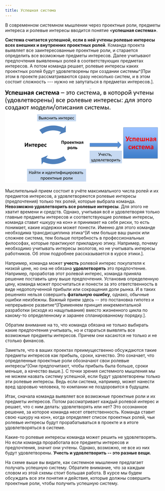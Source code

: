 ```yaml
---
title: Успешная система
---
```


В современном системном мышлении через проектные роли, предметы интереса
и ролевые интересы вводится понятие «**успешная система»**.

**Система считается успешной, если в ней учтены ролевые интересы всех
внешних и внутренних проектных ролей**. Команда проекта выявляет все
заинтересованные проектные роли, и старается определить все возможные
предметы интересов. Далее учитывают предпочтения выявленных ролей в
соответствующих предметах интересов. А потом команда решает, ролевые
интересы каких проектных ролей будут удовлетворены при создании
системы^[При этом в проекте рассматриваются сразу
несколько систем, и в этом состоит сложность --- нужно не запутаться в
предметах интересов.].


![](07-successful-system-12.png)


Мыслительный прием состоит в учёте максимального числа ролей и их
предметов интересов, а удовлетворяются ролевые интересы (предпочтения)
только тех ролей, которые выбрала команда. **Невозможно удовлетворить
все ролевые интересы**. Для этого не хватит времени и средств. Однако,
учитывая всё и удовлетворяя только главные предметы интересов и
соответствующие ролевые интересы, команда ставит «шкуру на кон» и
принимает на себя риски, то есть понимает, какие издержки может понести.
Именно для этого команде необходима трансдисциплина
этика^[И чем больше ваш рынок или сложнее система, тем
больше потребность в профессиональных философах, которые практикуют
прикладную этику. Например, почему необходимо учитывать интересы
экологов, но не учитывать интересы работников. Об этом подробнее
рассказывается в курсе этики.].

Например, команда может **учесть** ролевой интерес покупателя к низкой
цене, но она не обязана **удовлетворять** это предпочтение. Например,
проработав этот ролевой интерес, команда приняла решение поставить цену
выше предпочтения. Установив определенную цену, команда может
просчитаться и понести за это ответственность в виде недополученной
прибыли или сокращения доли рынка. И в таких решениях нельзя совершить
**фатальную ошибку**, однако, обычные ошибки неизбежны. Важный прием
здесь -- это постановка гипотез и непрерывное
развитие^[Применяем принцип инкрементальной разработки
(исходя из нащупывания) вместо жизненного цикла по какому-то
определенному и заранее спланированному порядку.].

Обратим внимание на то, что команда обязана не только выбирать какие
предпочтения учитывать, но и стараться выявлять все возможные предметы
интересов. Причем они касаются не только и не столько финансов.

Заметьте, что в ваших проектах преимущественно обсуждаются такие
предметы интересов как прибыль, сроки, качество. Это означает, что
определенные проектные роли обозначают свои ролевые
интересы^[Они предпочитают, чтобы прибыль была больше,
сроки меньше, а качество выше.]. С точки зрения
системного мышления мы не можем назвать систему успешной, если будут
удовлетворены только эти ролевые интересы. Ведь если система, например,
может нанести вред здоровью человека, то компании не поздоровится в
будущем.

Итак, сначала команда выявляет все возможные проектные роли и их
предметы интересов. Потом рассматривает каждый ролевой интерес и решает,
что с ним делать: удовлетворять или нет? Это осознанное решение, за
которое команда несет ответственность. Команда ставит свою «шкуру на
кон», когда определяет список проектных ролей, чьи ролевые интересы
будут прорабатываться в проекте и в итоге удовлетворяться в системе.

Какие-то ролевые интересы команда может решить не удовлетворять. Но если
команда проработала все предметы интересов и предпочтения, значит они
учтены. Однако, возможно, не все из них будут удовлетворены. **Учесть и
удовлетворить -- это разные вещи.**

На схеме выше вы видите, как системное мышление предлагает получать
успешную систему. Обратите внимание, что за каждым словом из этой схемы
стоит большая работа. В курсе мы будем обсуждать все эти понятия и
действия, которые должны совершить проектные роли, чтобы получить
успешную систему.

